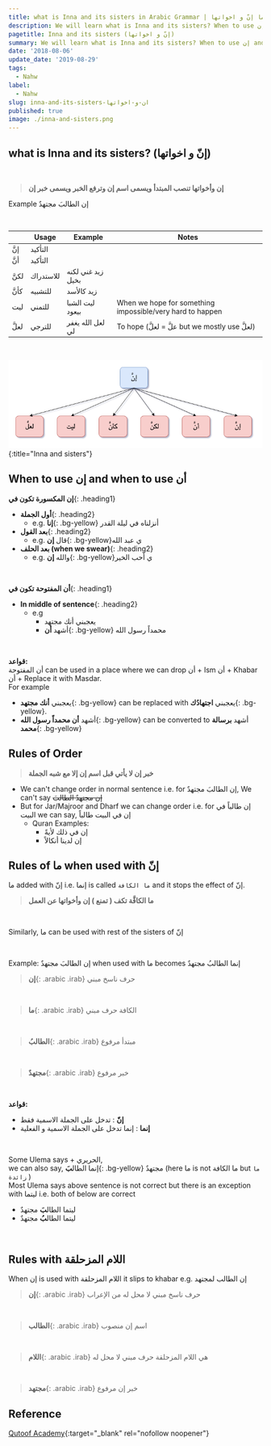 ```yaml
---
title: what is Inna and its sisters in Arabic Grammar | ما إنّ و اخواتها
description: We will learn what is Inna and its sisters? When to use إن and when to use أن? Rules of ما when used with إنّ?
pagetitle: Inna and its sisters (إنّ و اخواتها)
summary: We will learn what is Inna and its sisters? When to use إن and when to use أن? Rules of ما when used with إنّ?
date: '2018-08-06'
update_date: '2019-08-29'
tags:
  - Nahw
label:
  - Nahw
slug: inna-and-its-sisters-ان-و-اخواتها
published: true
image: ./inna-and-sisters.png
---
```


## what is Inna and its sisters? (إنّ و اخواتها)
<br/>

> **إن وأخواتها تنصب المبتدأ ويسمى اسم إن وترفع الخبر ويسمى خبر إن**

Example
إن الطالبَ مجتهدٌ


<br/>


|     | Usage     | Example           | Notes                                                     |
|-----|-----------|-------------------|-----------------------------------------------------------|
| إنَّ  | التأكيد   |                   |                                                           |
| أنَّ  | التأكيد   |                   |                                                           |
| لكنَّ | للاستدراك | زيد غني لكنه بخيل |                                                           |
| كأنَّ | للتشبيه    | زيد كالأسد        |                                                           |
| ليت | للتمني    | ليت الشبا بيعود   | When we hope for something impossible/very hard to happen |
| لعلَّ |     للترجي      | لعل الله يغفر لي  | To hope (علَّ = لعلَّ but we mostly use لعلَّ)                                                  |

<br/>

![Inna and sisters](./inna-and-sisters.png){:title="Inna and sisters"}

## When to use إن and when to use أن
**إن المكسورة تكون في**{: .heading1}  
- **أول الجملة**{: .heading2}
  - e.g. **إنا**{: .bg-yellow} أنزلناه في ليلة القدر
- **بعد القول**{: .heading2}
  - e.g. قال **إن**{: .bg-yellow}ي عبد الله
- **بعد الحلف (when we swear)**{: .heading2}
  - e.g. والله **إن**{: .bg-yellow}ي أحب الخير

<br/>

**أن المفتوحة تكون في**{: .heading1}  
- **In middle of sentence**{: .heading2}
  - e.g 
    - يعجبني أنك مجتهد 
    - أشهد **أن**{: .bg-yellow} محمداً رسول الله


<br/>

**قواعد:**   
أن المفتوحة can be used in a place where we can drop أن + Ism أن + Khabar أن + Replace it with Masdar.  
For example 
- يعجبني **أنك مجتهد**{: .bg-yellow} can be replaced with يعجبني **اجتهادُك**{: .bg-yellow}.  
- أشهد **أن محمداً رسول الله**{: .bg-yellow} can be converted to أشهد **برسالة محمد**{: .bg-yellow}

## Rules of Order
> **خبر إن لا يأتي قبل اسم إن إلا مع شبه الجملة**

- We can't change order in normal sentence i.e. for إن الطالبَ مجتهدٌ, We can't say <s>إن مجتهدٌ الطالبَ</s>
- But for Jar/Majroor and Dharf we can change order i.e. for إن طالباً في البيت we can say, إن في البيت طالباً
  - Quran Examples: 
    - إن في ذلك لأيةً
    - إن لدينا أنكالاً

## Rules of ما when used with إنّ
ما added with إنّ i.e. إنما is called ``` ما الكافة ``` and it stops the effect of إنّ.
> **ما الكافَّة تكف ( تمنع ) إن وأخواتها عن العمل**

<br/>

Similarly, ما can be used with rest of the sisters of إنّ

<br/>

Example: إن الطالبَ مجتهدٌ when used with ما becomes إنما الطالبُ مجتهدٌ

> **إن**{: .arabic .irab}
حرف ناسخ مبني

<br/>

> **ما**{: .arabic .irab}
الكافة حرف مبني

<br/>

> **الطالبُ**{: .arabic .irab}
مبتدأ مرفوع

<br/>

> **مجتهدٌ**{: .arabic .irab}
خبر مرفوع

<br/>

**قواعد:** 
- **إنّ** : تدخل على الجملة الاسمية فقط
- **إنما** : إنما تدخل على الجملة الاسمية و الفعلية

<br/>

Some Ulema says + الحريري,  
we can also say,  إنما الطال**بَ**{: .bg-yellow} مجتهدٌ (here ما is not ما الكافة  but ``` ما زائدة ``` )  
Most Ulema says above sentence is not correct but there is an exception with ليتما i.e. both of below are correct
  - ليتما الطال**بَ** مجتهدٌ
  - ليتما الطال**بُ** مجتهدٌ


<br/>

## Rules with اللام المزحلقة
When إن is used with اللام المزحلقة it slips to khabar e.g.  إن الطالب لمجتهد

> **إن**{: .arabic .irab}
حرف ناسخ مبني لا محل له من الإعراب

<br/>

> **الطالب**{: .arabic .irab}
 اسم إن منصوب

<br/>

> **اللام**{: .arabic .irab}
هي اللام المزحلقة حرف مبني لا محل له

<br/>

> **مجتهد**{: .arabic .irab}
خبر إن مرفوع

## Reference
[Qutoof Academy](https://www.qutoofacademy.com/){:target="_blank" rel="nofollow noopener"}